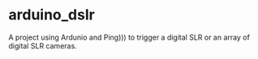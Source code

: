 arduino_dslr
============

A project using Ardunio and Ping))) to trigger a digital SLR or an array of digital SLR cameras.
